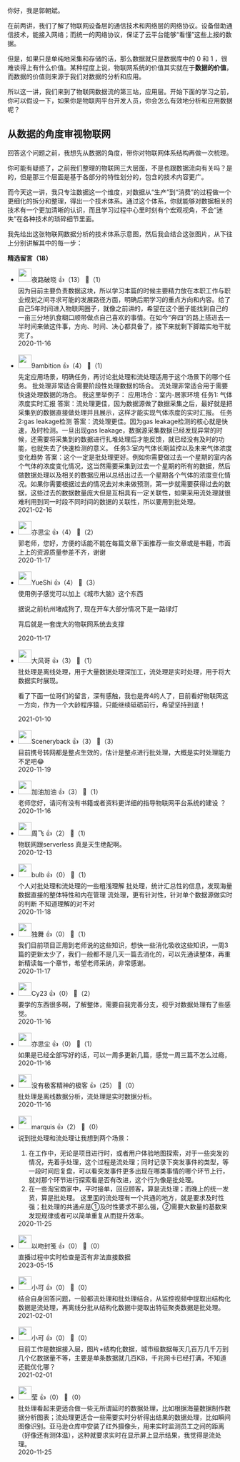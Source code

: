 你好，我是郭朝斌。

在前两讲，我们了解了物联网设备层的通信技术和网络层的网络协议。设备借助通信技术，能接入网络；而统一的网络协议，保证了云平台能够“看懂”这些上报的数据。

但是，如果只是单纯地采集和存储的话，那么数据就只是数据库中的 0 和 1 ，很难谈得上有什么价值。某种程度上说，物联网系统的价值其实就在于**数据的价值**，而数据的价值则来源于我们对数据的分析和应用。

所以这一讲，我们来到了物联网数据流的第三站，应用层。开始下面的学习之前，你可以假设一下，如果你是物联网平台开发人员，你会怎么有效地分析和应用数据呢？

## 从数据的角度审视物联网

回答这个问题之前，我想先从数据的角度，带你对物联网体系结构再做一次梳理。

你可能有疑惑了，之前我们整理的物联网三大层面，不是也跟数据流向有关吗？是的，但是那三个层面是基于各部分的特性划分的，包含的技术内容更广。

而今天这一讲，我只专注数据这一个维度，对数据从“生产”到“消费”的过程做一个更细化的拆分和整理，得出一个技术体系。通过这个体系，你就能够对数据相关的技术有一个更加清晰的认识，而且学习过程中心里时刻有个宏观视角，不会“迷失”在各种技术的琐碎细节里面。

我先给出这张物联网数据分析的技术体系示意图，然后我会结合这张图片，从下往上分别讲解其中的每一步：
<div><strong>精选留言（18）</strong></div><ul>
<li><img src="http://thirdwx.qlogo.cn/mmopen/vi_32/3hZfficKPGCq2kjFBu9SgaMjibJTEl7iaW1ta6pZNyiaWP8XEsNpunlnsiaOtBpWTXfT5BvRP3qNByml6p9rtBvqewg/132" width="30px"><span>夜路破晓</span> 👍（13） 💬（1）<div>因为目前主要负责数据这块，所以学习本篇的时候主要精力放在本职工作与职业规划之间寻求可能的发展路径方面，明确后期学习的重点方向和内容。给了自己5年时间进入物联网圈子，就像之前讲的，希望在这个圈子能找到自己的一亩三分地扒食糊口顺带做点自己喜欢的事情。在如今“奔四”的路上搭进去一半时间来做这件事，方向、时间、决心都具备了，接下来就剩下脚踏实地干就完了。</div>2020-11-16</li><br/><li><img src="https://static001.geekbang.org/account/avatar/00/1a/04/1c/15c00997.jpg" width="30px"><span>9ambition</span> 👍（4） 💬（1）<div>先定应用场景，明确任务，再讨论批处理和流处理适用于这个场景下的哪个任务。
批处理非常适合需要阶段性处理数据的场合。
流处理非常适合用于需要快速处理数据的场合。
我这里举例子：
应用场合：室内-居家环境
  任务1: 气体浓度实时汇报
  答案：流处理更佳，因为数据源做了数据采集之后，最好就是把采集到的数据直接做处理并且展示，这样才能实现气体浓度的实时汇报。
  任务2:gas leakage检测
  答案：流处理更佳。因为gas leakage检测的核心就是快速，及时检测。一旦出现gas leakage，数据源采集数据已经发现异常的时候，还需要将采集到的数据进行扎堆处理后才能反馈，就已经没有及时的功能，也就失去了快速检测的意义。
  任务3:室内气体长期监控以及未来气体浓度变化趋势
  答案：这个一定是批处理更好。例如你需要做过去一个星期的室内各个气体的浓度变化情况，这当然需要采集到过去一个星期的所有的数据，然后做数据处理以及相关的数据应用以总结出过去一个星期各个气体的浓度变化情况。如果你需要根据过去的情况去对未来做预测，第一步就需要获得过去的数据，这些过去的数据数量庞大但是互相具有一定关联性，如果采用流处理就很难利用到同一时段不同时间的数据的关联性，所以要用到批处理。

</div>2021-02-16</li><br/><li><img src="https://thirdwx.qlogo.cn/mmopen/vi_32/1pMbwZrAl5g8ZRC5SOlz9Tmsic2KapEOs3SYHC6f5dNFHVdKlnR0aZB8ia5vfY3I9vichbdXwtMEx2R6ReqicnwcNg/132" width="30px"><span>亦思尘</span> 👍（4） 💬（2）<div>郭老师，您好，方便的话能不能在每篇文章下面推荐一些文章或是书籍，市面上上的资源质量参差不齐，谢谢</div>2020-11-17</li><br/><li><img src="https://static001.geekbang.org/account/avatar/00/18/cd/ba/3a348f2d.jpg" width="30px"><span>YueShi</span> 👍（4） 💬（3）<div>使用例子感觉可以加上《城市大脑》这个东西

据说之前杭州堵成狗了, 现在开车大部分情况下是一路绿灯

背后就是一套庞大的物联网系统去支撑</div>2020-11-17</li><br/><li><img src="http://thirdwx.qlogo.cn/mmopen/vi_32/yUAD9PkjPE2Y5DExvuAv9ogQZKtY7kqJOqv44cWhWTGTvzNJpdZWvURf4CPbTMht3Ng6IsrIw6y5PyWZ3t07Cw/132" width="30px"><span>大风哥</span> 👍（3） 💬（1）<div>批处理是离线处理，用于大量数据处理深加工，流处理是实时处理，用于将大数据实时展现。

看了下面一位哥们的留言，深有感触，我也是奔4的人了，目前看好物联网这一方向，作为一个大龄程序猿，只能继续砥砺前行，希望坚持到底！</div>2021-01-10</li><br/><li><img src="https://static001.geekbang.org/account/avatar/00/12/4f/d4/cd7ed149.jpg" width="30px"><span>Sceneryback</span> 👍（3） 💬（3）<div>目前携号转网都是整点生效的，估计是整点进行批处理，大概是实时处理能力不足吧😂</div>2020-11-19</li><br/><li><img src="https://static001.geekbang.org/account/avatar/00/1f/05/63/dd59ad18.jpg" width="30px"><span>加油加油</span> 👍（3） 💬（1）<div>老师您好，请问有没有书籍或者资料更详细的指导物联网平台系统的建设 ？</div>2020-11-16</li><br/><li><img src="https://static001.geekbang.org/account/avatar/00/10/60/de/5c67895a.jpg" width="30px"><span>周飞</span> 👍（2） 💬（1）<div>物联网跟serverless 真是天生绝配啊。</div>2020-12-13</li><br/><li><img src="https://static001.geekbang.org/account/avatar/00/11/43/60/bcccc780.jpg" width="30px"><span>bulb</span> 👍（0） 💬（1）<div>个人对批处理和流处理的一些粗浅理解
批处理，统计汇总性的信息，发现海量数据直接的整体特性和内在管理
流处理，更有针对性，针对单个数据源做实时的判断
不知道理解的对不对</div>2020-11-18</li><br/><li><img src="https://static001.geekbang.org/account/avatar/00/18/bc/37/1087824e.jpg" width="30px"><span>独舞</span> 👍（0） 💬（1）<div>我们目前项目正用到老师说的这些知识，想快一些消化吸收这些知识，一周3篇的更新太少了，我们一般都不是几天一篇去消化的，可以先通读整体，再重新精读每一个章节，希望老师采纳，非常感谢。</div>2020-11-17</li><br/><li><img src="https://static001.geekbang.org/account/avatar/00/18/47/fd/895f0c27.jpg" width="30px"><span>Cy23</span> 👍（0） 💬（2）<div>要学的东西很多啊，了解整体，需要自我完善分支，视乎对数据处理有了些感觉。</div>2020-11-16</li><br/><li><img src="https://thirdwx.qlogo.cn/mmopen/vi_32/1pMbwZrAl5g8ZRC5SOlz9Tmsic2KapEOs3SYHC6f5dNFHVdKlnR0aZB8ia5vfY3I9vichbdXwtMEx2R6ReqicnwcNg/132" width="30px"><span>亦思尘</span> 👍（0） 💬（1）<div>如果是已经全部写好的话，可以一周多更新几篇，感觉一周三篇不怎么过瘾，</div>2020-11-16</li><br/><li><img src="https://static001.geekbang.org/account/avatar/00/10/5b/55/c0d3d096.jpg" width="30px"><span>没有极客精神的极客</span> 👍（25） 💬（0）<div>批处理是离线数据分析，流处理是实时数据分析。</div>2020-11-16</li><br/><li><img src="https://static001.geekbang.org/account/avatar/00/10/8b/e8/c1bd68fe.jpg" width="30px"><span>marquis</span> 👍（2） 💬（0）<div>说到批处理和流处理让我想到两个场景：
1. 在工作中，无论是项目进行时，或者用户体验地图探索，对于一些突发的情况，先着手处理，这个过程是流处理；同时记录下突发事件的类型，等一段时间后复盘，可以看突发事件更多出现在哪类事情的哪个环节上行，就对那个环节进行探索看是否有改进，这个行为像是批处理。
2. 在一些淘宝商家中，平时接单，回应顾客，算是流处理；而晚上的统一发货，算是批处理。
这里面的流处理有一个共通的地方，就是要求及时性强；批处理的共通点是①及时性要求不那么强，②需要大数量的基数来发现规律或者可以简单重复从而提升效率。</div>2020-11-25</li><br/><li><img src="https://static001.geekbang.org/account/avatar/00/12/cf/80/012a0b90.jpg" width="30px"><span>以吻封笺</span> 👍（0） 💬（0）<div>直播过程中实时检查是否有非法直接数据</div>2023-05-15</li><br/><li><img src="https://static001.geekbang.org/account/avatar/00/0f/5c/8f/551b5624.jpg" width="30px"><span>小可</span> 👍（0） 💬（0）<div>结合自身回答问题，一般都流处理和批处理结合，从监控视频中提取出结构化数据是流处理，再离线分批从结构化数据中提取出特征聚类数据是批处理。</div>2021-02-01</li><br/><li><img src="https://static001.geekbang.org/account/avatar/00/0f/5c/8f/551b5624.jpg" width="30px"><span>小可</span> 👍（0） 💬（0）<div>目前工作是数据接入层，图片+结构化数据，城市级数据每天几百万几千万到几个亿数据量不等，主要是单条数据就几百KB，千兆网卡已经打满，不知道还能优化哪？</div>2021-02-01</li><br/><li><img src="https://static001.geekbang.org/account/avatar/00/0f/91/c4/40609b81.jpg" width="30px"><span>莹</span> 👍（0） 💬（0）<div>批处理看起来更适合做一些无所谓延时的数据处理，比如根据海量数据制作数据分析图表；流处理更适合一些需要实时分析得出结果的数据处理，比如瞬间图像识别。亚马逊仓库中安装了红外摄像头，用来实时监测员工之间的距离（好像还有测体温），这种就要求实时在显示屏上显示结果，我觉得是流处理。</div>2020-11-25</li><br/>
</ul>
